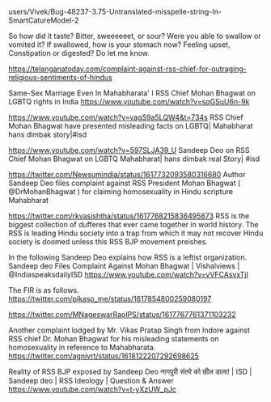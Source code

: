 


users/Vivek/Bug-48237-3.75-Untranslated-misspelle-string-In-SmartCatureModel-2


So how did it taste? Bitter, sweeeeeet, or sour? Were you able to swallow or vomited it? If swallowed, how is your stomach now? 
Feeling upset, Constipation or digested?
Do let me know.

https://telanganatoday.com/complaint-against-rss-chief-for-outraging-religious-sentiments-of-hindus

Same-Sex Marriage Even In Mahabharata' I RSS Chief Mohan Bhagwat on LGBTQ rights in India
https://www.youtube.com/watch?v=sqGSuU6n-9k

https://www.youtube.com/watch?v=vagS9a5LQW4&t=734s
RSS Chief Mohan Bhagwat have presented misleading facts on LGBTQ| Mahabharat hans dimbak story|#isd


https://www.youtube.com/watch?v=597SLJA39_U
Sandeep Deo on RSS Chief Mohan Bhagwat on LGBTQ Mahabharat| hans dimbak real Story| #isd


https://twitter.com/Newsumindia/status/1617732093580316680
Author Sandeep Deo files complaint against RSS President Mohan Bhagwat (
@DrMohanBhagwat
) for claiming homosexuality in Hindu scripture Mahabharat

https://twitter.com/rkvasishtha/status/1617768215836495873
RSS is the biggest collection of dufferes that ever came together in world history.
The RSS is leading Hindu society into a trap from which it may not recover
Hindu society is doomed unless this RSS BJP movement preishes.


In the following Sandeep Deo explains how RSS is a leftist organization.
Sandeep deo Files Complaint Against Mohan Bhagwat | Vishalviews | @IndiaspeaksdailyISD
https://www.youtube.com/watch?v=vVFCAsvxTjI
 

The FIR is as follows.
https://twitter.com/pikaso_me/status/1617854800259080197

https://twitter.com/MNageswarRaoIPS/status/1617767761371103232

Another complaint lodged by Mr. Vikas Pratap Singh from Indore against RSS chief Dr. Mohan Bhagwat for his misleading statements on homosexuality in reference to Mahabharata.
https://twitter.com/agnivrt/status/1618122207292698625



Reality of RSS BJP exposed by Sandeep Deo
नागपुरी संतरे को छील डाला! | ISD | Sandeep deo | RSS Ideology | Question & Answer
https://www.youtube.com/watch?v=t-yXzUW_pJc


